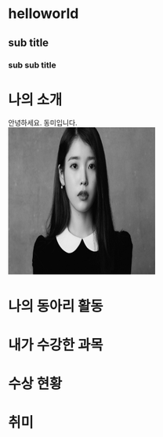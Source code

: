 # helloworld
## sub title
### sub sub title

# 나의 소개
안녕하세요. 동미입니다. <br>
<img src="아이유.jpg" width="300" height="300"/> <br>

# 나의 동아리 활동

# 내가 수강한 과목

# 수상 현황

# 취미
